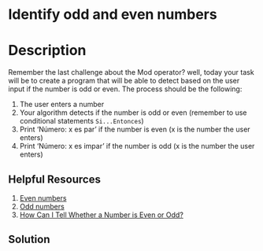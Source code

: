 # Identify odd and even numbers

# Description

Remember the last challenge about the Mod operator? well, today your task will be to create a program that will be able to detect based on the user input if the number is odd or even. The process should be the following:

1. The user enters a number
2. Your algorithm detects if the number is odd or even (remember to use conditional statements `Si...Entonces`)
3. Print ‘Número: x es par’ if the number is even (x is the number the user enters)
4. Print ‘Número: x es impar’ if the number is odd (x is the number the user enters)

## Helpful Resources

1. [Even numbers](https://byjus.com/maths/even-numbers/)
2. [Odd numbers](https://byjus.com/maths/odd-numbers/)
3. [How Can I Tell Whether a Number is Even or Odd?](https://devblogs.microsoft.com/scripting/how-can-i-tell-whether-a-number-is-even-or-odd/)

## Solution

